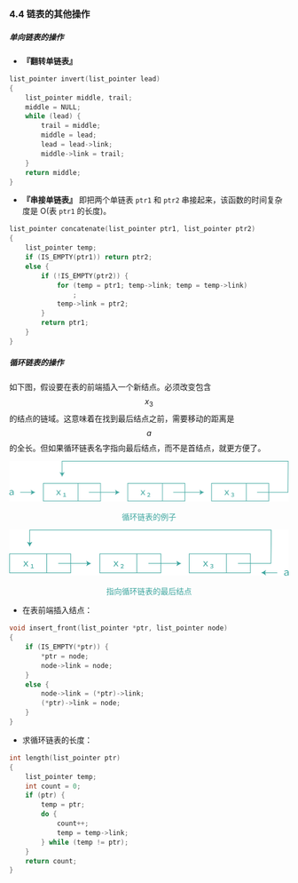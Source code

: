 ### 4.4 链表的其他操作

##### 单向链表的操作

- **『翻转单链表』**

```c++
list_pointer invert(list_pointer lead)
{
    list_pointer middle, trail;
    middle = NULL;
    while (lead) {
        trail = middle;
        middle = lead;
        lead = lead->link;
        middle->link = trail;
    }
    return middle;
}
```

- **『串接单链表』** 即把两个单链表 `ptr1` 和 `ptr2` 串接起来，该函数的时间复杂度是 O(表 `ptr1` 的长度)。

```c++
list_pointer concatenate(list_pointer ptr1, list_pointer ptr2)
{
    list_pointer temp;
    if (IS_EMPTY(ptr1)) return ptr2;
    else {
        if (!IS_EMPTY(ptr2)) {
            for (temp = ptr1; temp->link; temp = temp->link)
                ;
            temp->link = ptr2;
        }
        return ptr1;
    }
}
```

##### 循环链表的操作

如下图，假设要在表的前端插入一个新结点。必须改变包含 $$x_3$$ 的结点的链域。这意味着在找到最后结点之前，需要移动的距离是 $$a$$ 的全长。但如果循环链表名字指向最后结点，而不是首结点，就更方便了。

![4-8](res/4-8.svg)

<p align="center" style="color:#3ea69f">
循环链表的例子
</p>

![4-9](res/4-9.svg)

<p align="center" style="color:#3ea69f">
指向循环链表的最后结点
</p>

- 在表前端插入结点：

```c++
void insert_front(list_pointer *ptr, list_pointer node)
{
    if (IS_EMPTY(*ptr)) {
        *ptr = node;
        node->link = node;
    }
    else {
        node->link = (*ptr)->link;
        (*ptr)->link = node;
    }
}
```

- 求循环链表的长度：

```c++
int length(list_pointer ptr)
{
    list_pointer temp;
    int count = 0;
    if (ptr) {
        temp = ptr;
        do {
            count++;
            temp = temp->link;
        } while (temp != ptr);
    }
    return count;
}
```

